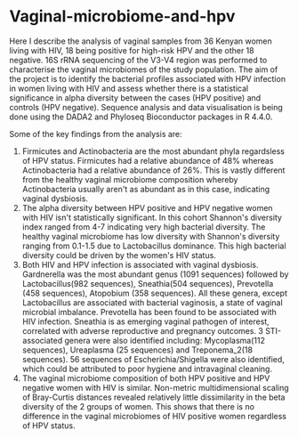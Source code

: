 # Vaginal-microbiome-and-hpv
Here I describe the analysis of vaginal samples from 36 Kenyan women living with HIV, 18 being positive for high-risk HPV and the other 18 negative. 16S rRNA sequencing of the V3-V4 region was performed to characterise the vaginal microbiomes of the study population. The aim of the project is to identify the bacterial profiles associated with HPV infection in women living with HIV and assess whether there is a statistical significance in alpha diversity between the cases (HPV positive) and controls (HPV negative). Sequence analysis and data visualisation is being done using the DADA2 and Phyloseq Bioconductor packages in R 4.4.0.

Some of the key findings from the analysis are: 
1. Firmicutes and Actinobacteria are the most abundant phyla regardsless of HPV status. Firmicutes had a relative abundance of 48% whereas Actinobacteria had a relative abundance of 26%. This is vastly different from the healthy vaginal microbiome composition whereby Actinobacteria usually aren't as abundant as in this case, indicating vaginal dysbiosis.
2. The alpha diversity between HPV positive and HPV negative women with HIV isn't statistically significant. In this cohort Shannon's diversity index ranged from 4-7 indicating very high bacterial diversity. The healthy vaginal microbiome has low diversity with Shannon's diversity ranging from 0.1-1.5 due to Lactobacillus dominance. This high bacterial diversity could be driven by the women's HIV status.
3. Both HIV and HPV infection is associated with vaginal dysbiosis. Gardnerella was the most abundant genus (1091 sequences) followed by Lactobacillus(982 sequences), Sneathia(504 sequences), Prevotella (458 sequences), Atopobium (358 sequences). All these genera, except Lactobacillus are associated with bacterial vaginosis, a state of vaginal microbial imbalance. Prevotella has been found to be associated with HIV infection. Sneathia is as emerging vaginal pathogen of interest, correlated with adverse reproductive and pregnancy outcomes. 3 STI-associated genera were also identified including: Mycoplasma(112 sequences), Ureaplasma (25 sequences) and Treponema_2(18 sequences). 56 sequences of Escherichia/Shigella were also identified, which could be attributed to poor hygiene and intravaginal cleaning.
4. The vaginal microbiome composition of both HPV positive and HPV negative women with HIV is similar. Non-metric multidimensional scaling of Bray-Curtis distances revealed relatively little dissimilarity in the beta diversity of the 2 groups of women. This shows that there is no difference in the vaginal microbiomes of HIV positive women regardless of HPV status.
 
